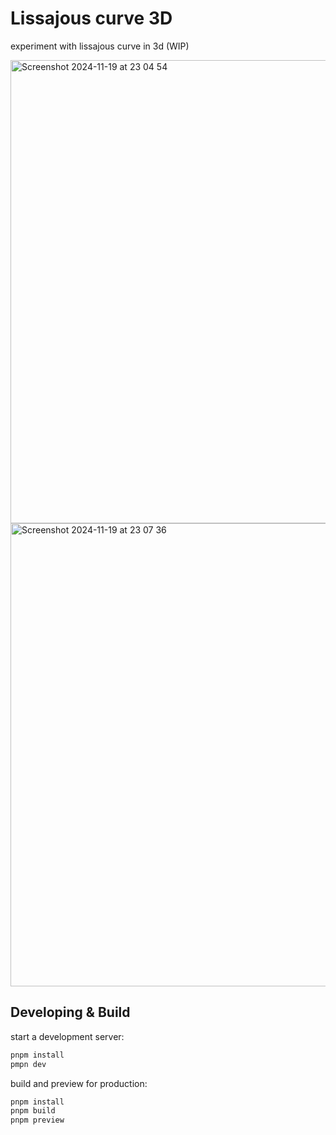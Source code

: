 # Lissajous curve 3D
experiment with lissajous curve in 3d (WIP)

<img width="741" alt="Screenshot 2024-11-19 at 23 04 54" src="https://github.com/user-attachments/assets/fd63fcad-c46e-47da-ab8a-36c9e18e769a">

<img width="741" alt="Screenshot 2024-11-19 at 23 07 36" src="https://github.com/user-attachments/assets/91fff78d-23df-4468-8fb0-ec77ae99fe3c">


## Developing & Build
start a development server:
```bash
pnpm install
pmpn dev
```
build and preview for production:
```bash
pnpm install
pnpm build
pnpm preview
```
